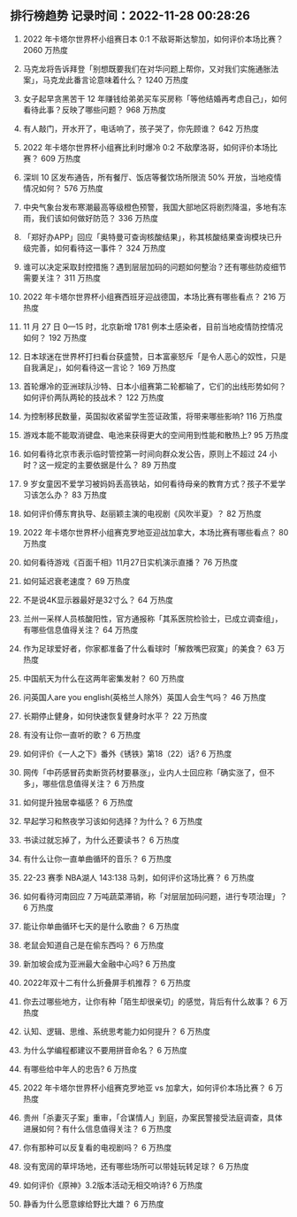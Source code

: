 
## 排行榜趋势 记录时间：2022-11-28 00:28:26
  
  1. 2022 年卡塔尔世界杯小组赛日本 0:1 不敌哥斯达黎加，如何评价本场比赛？ 2060 万热度
    
  2. 马克龙将告诉拜登「别想既要我们在对华问题上帮你，又对我们实施通胀法案」，马克龙此番言论意味着什么？ 1240 万热度
    
  3. 女子起早贪黑苦干 12 年赚钱给弟弟买车买房称「等他结婚再考虑自己」，如何看待此事？反映了哪些问题？ 968 万热度
    
  4. 有人敲门，开水开了，电话响了，孩子哭了，你先顾谁？ 642 万热度
    
  5. 2022 年卡塔尔世界杯小组赛比利时爆冷 0:2 不敌摩洛哥，如何评价本场比赛？ 609 万热度
    
  6. 深圳 10 区发布通告，所有餐厅、饭店等餐饮场所限流 50% 开放，当地疫情情况如何？ 576 万热度
    
  7. 中央气象台发布寒潮最高等级橙色预警，我国大部地区将剧烈降温，多地有冻雨，我们该如何做好防范？ 336 万热度
    
  8. 「郑好办APP」回应「奥特曼可查询核酸结果」，称其核酸结果查询模块已升级完善，如何看待这一事件？ 324 万热度
    
  9. 谁可以决定采取封控措施？遇到层层加码的问题如何整治？还有哪些防疫细节需要关注？ 311 万热度
    
  10. 2022 年卡塔尔世界杯小组赛西班牙迎战德国，本场比赛有哪些看点？ 216 万热度
    
  11. 11 月 27 日 0—15 时，北京新增 1781 例本土感染者，目前当地疫情防控情况如何？ 192 万热度
    
  12. 日本球迷在世界杯打扫看台获盛赞，日本富豪怒斥「是令人恶心的奴性，只是自我满足」，如何看待这一言论？ 169 万热度
    
  13. 首轮爆冷的亚洲球队沙特、日本小组赛第二轮都输了，它们的出线形势如何？如何评价两队两轮的技战术？ 122 万热度
    
  14. 为控制移民数量，英国拟收紧留学生签证政策，将带来哪些影响? 116 万热度
    
  15. 游戏本能不能取消键盘、电池来获得更大的空间用到性能和散热上? 95 万热度
    
  16. 如何看待北京市表示临时管控第一时间向群众发公告，原则上不超过 24 小时？这一规定的主要依据是什么？ 89 万热度
    
  17. 9 岁女童因不爱学习被妈妈丢高铁站，如何看待母亲的教育方式？孩子不爱学习该怎么办？ 83 万热度
    
  18. 如何评价傅东育执导、赵丽颖主演的电视剧《风吹半夏》？ 82 万热度
    
  19. 2022 年卡塔尔世界杯小组赛克罗地亚迎战加拿大，本场比赛有哪些看点？ 80 万热度
    
  20. 如何看待游戏《百面千相》11月27日实机演示直播？ 76 万热度
    
  21. 如何延迟衰老速度？ 69 万热度
    
  22. 不是说4K显示器最好是32寸么？ 64 万热度
    
  23. 兰州一采样人员核酸阳性，官方通报称「其系医院检验士，已成立调查组」，有哪些信息值得关注？ 64 万热度
    
  24. 作为足球爱好者，你家都准备了什么看球时「解救嘴巴寂寞」的美食？ 63 万热度
    
  25. 中国航天为什么在这两年密集发射？ 60 万热度
    
  26. 问英国人are you english(英格兰人除外）英国人会生气吗？ 46 万热度
    
  27. 长期停止健身，如何快速恢复健身时水平？ 22 万热度
    
  28. 有没有让你一直听的歌？ 6 万热度
    
  29. 如何评价《一人之下》番外《锈铁》第18（22）话? 6 万热度
    
  30. 网传「中药感冒药卖断货药材要暴涨」，业内人士回应称「确实涨了，但不多」，哪些信息值得关注？ 6 万热度
    
  31. 如何提升独居幸福感？ 6 万热度
    
  32. 早起学习和熬夜学习该如何选择？为什么？ 6 万热度
    
  33. 书读过就忘掉了，为什么还要读书？ 6 万热度
    
  34. 有什么让你一直单曲循环的音乐？ 6 万热度
    
  35. 22-23 赛季 NBA湖人 143:138 马刺，如何评价这场比赛？ 6 万热度
    
  36. 如何看待河南回应 7 万吨蔬菜滞销，称「对层层加码问题，进行专项治理」？ 6 万热度
    
  37. 能让你单曲循环七天的是什么歌曲？ 6 万热度
    
  38. 老鼠会知道自己是在偷东西吗？ 6 万热度
    
  39. 新加坡会成为亚洲最大金融中心吗? 6 万热度
    
  40. 2022年双十二有什么折叠屏手机推荐？ 6 万热度
    
  41. 你去过哪些地方，让你有种「陌生却很亲切」的感觉，背后有什么故事？ 6 万热度
    
  42. 认知、逻辑、思维、系统思考能力如何提升？ 6 万热度
    
  43. 为什么学编程都建议不要用拼音命名？ 6 万热度
    
  44. 有哪些给中年人的忠告? 6 万热度
    
  45. 2022 年卡塔尔世界杯小组赛克罗地亚 vs 加拿大，如何评价本场比赛？ 6 万热度
    
  46. 贵州「杀妻灭子案」重审，「合谋情人」到庭，办案民警接受法庭调查，具体进展如何？有什么信息值得关注？ 6 万热度
    
  47. 你有那种可以反复看的电视剧吗？ 6 万热度
    
  48. 没有宽阔的草坪场地，还有哪些场所可以带娃玩转足球？ 6 万热度
    
  49. 如何评价《原神》3.2版本活动无相交响诗? 6 万热度
    
  50. 静香为什么愿意嫁给野比大雄？ 6 万热度
    